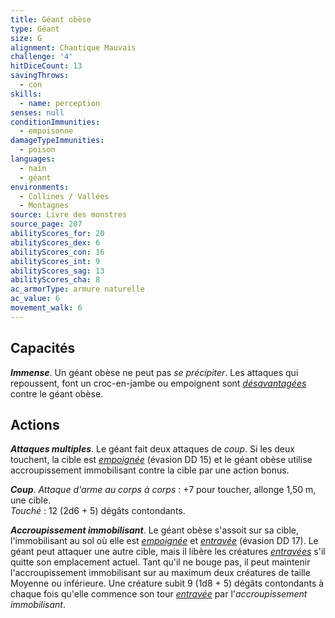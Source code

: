 ```yaml
---
title: Géant obèse
type: Géant
size: G
alignment: Chaotique Mauvais
challenge: '4'
hitDiceCount: 13
savingThrows:
  - con
skills:
  - name: perception
senses: null
conditionImmunities:
  - empoisonne
damageTypeImmunities:
  - poison
languages:
  - nain
  - géant
environments:
  - Collines / Vallées
  - Montagnes
source: Livre des monstres
source_page: 207
abilityScores_for: 20
abilityScores_dex: 6
abilityScores_con: 16
abilityScores_int: 9
abilityScores_sag: 13
abilityScores_cha: 8
ac_armorType: armure naturelle
ac_value: 6
movement_walk: 6
---
```

## Capacités
_**Immense**_. Un géant obèse ne peut pas _se précipiter_. Les attaques qui repoussent, font un croc-en-jambe ou empoignent sont [_désavantagées_](/utiliser-les-caracteristiques/#avantage-et-desavantage) contre le géant obèse.

## Actions
_**Attaques multiples**_. Le géant fait deux attaques de _coup_. Si les deux touchent, la cible est [_empoignée_](/gerer-la-sante-du-personnage/#empoigne) (évasion DD 15) et le géant obèse utilise accroupissement immobilisant contre la cible par une action bonus.

_**Coup**_. _Attaque d'arme au corps à corps_ : +7 pour toucher, allonge 1,50 m, une cible.  
_Touché_ : 12 (2d6 + 5) dégâts contondants.

_**Accroupissement immobilisant**_. Le géant obèse s'assoit sur sa cible, l'immobilisant au sol où elle est [_empoignée_](/gerer-la-sante-du-personnage/#empoigne) et [_entravée_](/gerer-la-sante-du-personnage/#entrave) (évasion DD 17). Le géant peut attaquer une autre cible, mais il libère les créatures [_entravées_](/gerer-la-sante-du-personnage/#entrave) s'il quitte son emplacement actuel. Tant qu'il ne bouge pas, il peut maintenir l'accroupissement immobilisant sur au maximum deux créatures de taille Moyenne ou inférieure. Une créature subit 9 (1d8 + 5) dégâts contondants à chaque fois qu'elle commence son tour [_entravée_](/gerer-la-sante-du-personnage/#entrave) par l'_accroupissement immobilisant_.
